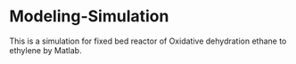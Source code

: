 # Modeling-Simulation

This is a simulation for fixed bed reactor of Oxidative dehydration ethane to ethylene by Matlab.
